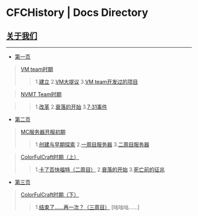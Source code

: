 # CFCHistory | Docs Directory
## [关于我们](about.md)

---

- [第一页](history.md)
> [VM team时期](https://github.com/ColorFulCraft/CFCHistory/blob/main/docs/history.md#%E4%B8%80vm-team%E6%97%B6%E6%9C%9F)
>>1.[建立](https://github.com/ColorFulCraft/CFCHistory/blob/main/docs/history.md#1%E5%BB%BA%E7%AB%8B)
>>2.[VM大提议](https://github.com/ColorFulCraft/CFCHistory/blob/main/docs/history.md#2vm%E5%A4%A7%E6%8F%90%E8%AE%AE)
>>3.[VM team开发过的项目](https://github.com/ColorFulCraft/CFCHistory/blob/main/docs/history.md#3vm-team%E5%BC%80%E5%8F%91%E8%BF%87%E7%9A%84%E9%A1%B9%E7%9B%AE)

> [NVMT Team时期](https://github.com/ColorFulCraft/CFCHistory/blob/main/docs/history.md#%E4%BA%8Cnvmt-team%E6%97%B6%E6%9C%9F)

>>1.[改革](https://github.com/ColorFulCraft/CFCHistory/blob/main/docs/history.md#1%E6%94%B9%E9%9D%A9)
>>2.[衰落的开始](https://github.com/ColorFulCraft/CFCHistory/blob/main/docs/history.md#2%E8%A1%B0%E8%90%BD%E7%9A%84%E5%BC%80%E5%A7%8B)
>>3.[7·31事件](https://github.com/ColorFulCraft/CFCHistory/blob/main/docs/history.md#3731%E4%BA%8B%E4%BB%B6)

- [第二页](history_2.md)
> [MC服务器开服初期](https://github.com/ColorFulCraft/CFCHistory/blob/main/docs/history_2.md#%E4%B8%89nvmt-servernvmtcraft%E6%97%B6%E6%9C%9F)
>>    1.[创建与早期探索](https://github.com/ColorFulCraft/CFCHistory/blob/main/docs/history_2.md#1%E5%88%9B%E5%BB%BA%E4%B8%8E%E6%97%A9%E6%9C%9F%E6%8E%A2%E7%B4%A2)
>>    2.[一周目服务器](https://github.com/ColorFulCraft/CFCHistory/blob/main/docs/history_2.md#2%E4%B8%80%E5%91%A8%E7%9B%AE%E6%9C%8D%E5%8A%A1%E5%99%A8)
>>    3.[二周目服务器](https://github.com/ColorFulCraft/CFCHistory/blob/main/docs/history_2.md#3%E4%BA%8C%E5%91%A8%E7%9B%AE%E6%9C%8D%E5%8A%A1%E5%99%A8)

> [ColorFulCraft时期（上）](https://github.com/ColorFulCraft/CFCHistory/blob/main/docs/history_2.md#%E5%9B%9Bcolorfulcraft%E6%97%B6%E6%9C%9F)
>>1.[卡了否快福特（二周目）](https://github.com/ColorFulCraft/CFCHistory/blob/main/docs/history_2.md#1%E5%8D%A1%E4%BA%86%E5%90%A6%E5%BF%AB%E7%A6%8F%E7%89%B9%E4%BA%8C%E5%91%A8%E7%9B%AE)
>>2.[衰落的开始](https://github.com/ColorFulCraft/CFCHistory/blob/main/docs/history_2.md#2%E8%A1%B0%E8%90%BD%E7%9A%84%E5%BC%80%E5%A7%8B)
>>3.[死亡前的征兆](https://github.com/ColorFulCraft/CFCHistory/blob/main/docs/history_2.md#3%E6%AD%BB%E4%BA%A1%E5%89%8D%E7%9A%84%E5%BE%81%E5%85%86)

- [第三页](history_3.md)
> [ColorFulCraft时期（下）](https://github.com/ColorFulCraft/CFCHistory/blob/main/docs/history_3.md)
>> 1.[结束了……再一次？（三周目）](https://github.com/ColorFulCraft/CFCHistory/blob/main/docs/history_3.md#1%E7%BB%93%E6%9D%9F%E4%BA%86%E5%86%8D%E4%B8%80%E6%AC%A1%E4%B8%89%E5%91%A8%E7%9B%AE)
>> [咕咕咕……]
